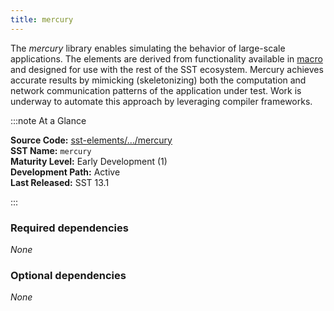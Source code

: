 ```yaml
---
title: mercury
---
```


The *mercury* library enables simulating the behavior of large-scale applications. The elements are derived from functionality available in [macro](../macro/intro) and designed for use with the rest of the SST ecosystem. Mercury achieves accurate results by mimicking (skeletonizing) both the computation and network communication patterns of the application under test. Work is underway to automate this approach by leveraging compiler frameworks.

:::note At a Glance

**Source Code:** [sst-elements/.../mercury](https://github.com/sstsimulator/sst-elements/tree/master/src/sst/elements/mercury) &nbsp;  
**SST Name:** `mercury` &nbsp;  
**Maturity Level:** Early Development (1) &nbsp;  
**Development Path:** Active &nbsp;   
**Last Released:** SST 13.1

:::

### Required dependencies
*None* 

### Optional dependencies
*None* 


